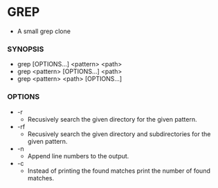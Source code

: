 # GREP

- A small grep clone

### SYNOPSIS

- grep [OPTIONS...] <pattern\> <path\>
- grep <pattern\> [OPTIONS...] <path\>
- grep <pattern\> <path\> [OPTIONS...]

### OPTIONS

- -r
  - Recusively search the given directory for the given pattern.
- -rf
  - Recusively search the given directory and subdirectories for the given pattern.
- -n
  - Append line numbers to the output.
- -c
  - Instead of printing the found matches print the number of found matches.
